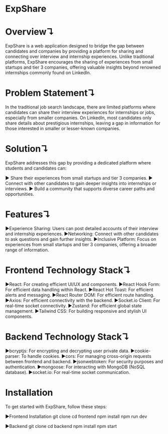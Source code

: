 # ExpShare

# Overview↴

ExpShare is a web application designed to bridge the gap between candidates and companies by providing a platform for sharing and connecting over interview and internship experiences. Unlike traditional platforms, ExpShare encourages the sharing of experiences from small startups and tier 3 companies, offering valuable insights beyond renowned internships commonly found on LinkedIn.

# Problem Statement↴

In the traditional job search landscape, there are limited platforms where candidates can share their interview experiences for internships or jobs, especially from smaller companies. On LinkedIn, most candidates only share details about prestigious internships, leaving a gap in information for those interested in smaller or lesser-known companies.

# Solution↴

ExpShare addresses this gap by providing a dedicated platform where students and candidates can:

▶ Share their experiences from small startups and tier 3 companies.
▶ Connect with other candidates to gain deeper insights into internships or interviews.
▶ Build a community that supports diverse career paths and opportunities.

# Features↴

▶Experience Sharing: Users can post detailed accounts of their interview and internship experiences.
▶Networking: Connect with other candidates to ask questions and gain further insights.
▶Inclusive Platform: Focus on experiences from small startups and tier 3 companies, offering a broader range of information.

# Frontend Technology Stack↴

▶React: For creating efficient UI/UX and components.
▶React Hook Form: For efficient data handling within React.
▶React Hot Toast: For efficient alerts and messaging.
▶React Router DOM: For efficient route handling.
▶Axios: For efficient connectivity with the backend.
▶Socket.io Client: For real-time socket connectivity.
▶Zustand: For efficient global state management.
▶Tailwind CSS: For building responsive and stylish UI components.

# Backend Technology Stack↴

▶bcryptjs: For encrypting and decrypting user private data.
▶cookie-parser: To handle cookies.
▶cors: For managing cross-origin requests between frontend and backend.
▶jsonwebtoken: For security purposes and authentication.
▶mongoose: For interacting with MongoDB (NoSQL database).
▶socket.io: For real-time socket communication.

# Installation
To get started with ExpShare, follow these steps:

▶Frontend
Installation
git clone <frontend-repo-url>
cd frontend
npm install
npm run dev

▶Backend
git clone <backend-repo-url>
cd backend
npm install
npm start

